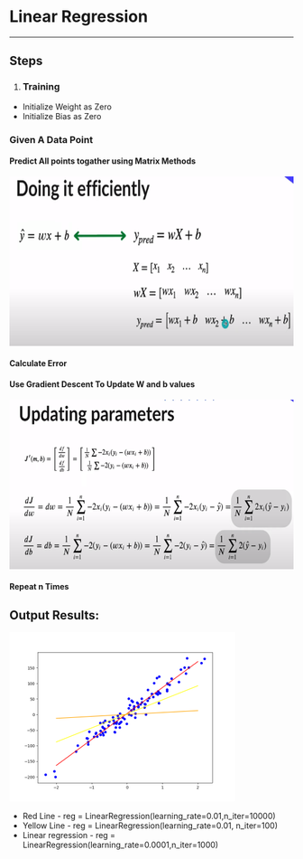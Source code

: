 # **Linear Regression**

---

## **Steps**

1. ### Training

- Initialize Weight as Zero
- Initialize Bias as Zero

### Given A Data Point

#### Predict All points togather using Matrix Methods

<img src="./Media/img2.png" style="height:300px"/>

#### Calculate Error

#### Use Gradient Descent To Update W and b values

<img src="./Media/img1.png" style="height:300px"/>

#### Repeat n Times

## Output Results:

<img src="./Media/img3.png" style="height:300px"/>

- Red Line - reg = LinearRegression(learning_rate=0.01,n_iter=10000)
- Yellow Line - reg = LinearRegression(learning_rate=0.01, n_iter=100)
- Linear regression - reg = LinearRegression(learning_rate=0.0001,n_iter=1000)
